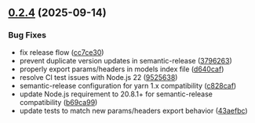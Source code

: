 ## [0.2.4](https://github.com/qwlong/dorval/compare/v0.2.3...v0.2.4) (2025-09-14)


### Bug Fixes

* fix release flow ([cc7ce30](https://github.com/qwlong/dorval/commit/cc7ce30baec9f492447a015f3356eb825af68952))
* prevent duplicate version updates in semantic-release ([3796263](https://github.com/qwlong/dorval/commit/3796263884f5731e61b20616ffd5188b20d35319))
* properly export params/headers in models index file ([d640caf](https://github.com/qwlong/dorval/commit/d640caf9d7a8b85ff68e53366fcb7138c150b3ff))
* resolve CI test issues with Node.js 22 ([9525638](https://github.com/qwlong/dorval/commit/9525638945962cb1fc7f1abb170395414f849f75))
* semantic-release configuration for yarn 1.x compatibility ([c828caf](https://github.com/qwlong/dorval/commit/c828caf07ef4ef00d1a781a16af3511743350b8d))
* update Node.js requirement to 20.8.1+ for semantic-release compatibility ([b69ca99](https://github.com/qwlong/dorval/commit/b69ca990b2bb67dbc5ecd78f14f6ee9bde42cdc9))
* update tests to match new params/headers export behavior ([43aefbc](https://github.com/qwlong/dorval/commit/43aefbc916df072363ed1e396c243e6a5630fa1e))
